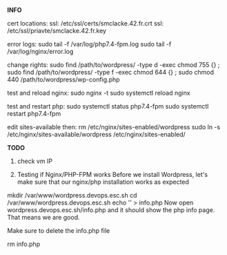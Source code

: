 
**INFO**

cert locations:
ssl: /etc/ssl/certs/smclacke.42.fr.crt
ssl: /etc/ssl/priavte/smclacke.42.fr.key

error logs:
sudo tail -f /var/log/php7.4-fpm.log
sudo tail -f /var/log/nginx/error.log

change rights:
sudo find /path/to/wordpress/ -type d -exec chmod 755 {} \;
sudo find /path/to/wordpress/ -type f -exec chmod 644 {} \;
sudo chmod 440 /path/to/wordpress/wp-config.php

test and reload nginx:
sudo nginx -t
sudo systemctl reload nginx

test and restart php:
sudo systemctl status php7.4-fpm
sudo systemctl restart php7.4-fpm

edit sites-available then:
rm /etc/nginx/sites-enabled/wordpress
sudo ln -s /etc/nginx/sites-available/wordpress /etc/nginx/sites-enabled/


**TODO**

1) check vm IP

2) Testing if Nginx/PHP-FPM works
Before we install Wordpress, let's make sure that our nginx/php installation works as expected

mkdir /var/www/wordpress.devops.esc.sh
cd /var/www/wordpress.devops.esc.sh
echo '<?php phpinfo(); ?>' > info.php
Now open wordpress.devops.esc.sh/info.php and it should show the php info page. That means we are good.

Make sure to delete the info.php file

rm info.php

